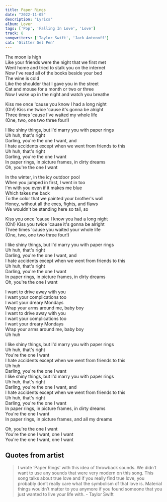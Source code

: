 ```yaml
---
title: Paper Rings
date: "2022-11-05"
description: "Lyrics"
album: Lover
tags: ['Pop', 'Falling In Love', 'Love']
track: 8
songwriters: ['Taylor Swift', 'Jack Antonoff']
cat: 'Glitter Gel Pen'
---
```

<p className="verse-one">
The moon is high <br />
Like your friends were the night that we first met <br />
Went home and tried to stalk you on the internet <br />
Now I've read all of the books beside your bed <br />
The wine is cold <br />
Like the shoulder that I gave you in the street <br />
Cat and mouse for a month or two or three <br />
Now I wake up in the night and watch you breathe <br />
</p>
<p className="pre-chorus">
Kiss me once 'cause you know I had a long night <br />
(Oh!) Kiss me twice 'cause it's gonna be alright <br />
Three times 'cause I've waited my whole life <br />
(One, two, one two three four!) <br />
</p>
<p className="chorus">
I like shiny things, but I'd marry you with paper rings <br />
Uh huh, that's right <br />
Darling, you're the one I want, and <br />
I hate accidents except when we went from friends to this <br />
Uh huh, that's right <br />
Darling, you're the one I want <br />
In paper rings, in picture frames, in dirty dreams <br />
Oh, you're the one I want <br />
</p>
<p className="verse-two">
In the winter, in the icy outdoor pool <br />
When you jumped in first, I went in too <br />
I'm with you even if it makes me blue <br />
Which takes me back <br />
To the color that we painted your brother's wall <br />
Honey, without all the exes, fights, and flaws <br />
We wouldn't be standing here so tall, so <br />
</p>
<p className="pre-chorus">
Kiss you once 'cause I know you had a long night <br />
(Oh!) Kiss you twice 'cause it's gonna be alright <br />
Three times 'cause you waited your whole life <br />
(One, two, one two three four!) <br />
</p>
<p className="chorus">
I like shiny things, but I'd marry you with paper rings <br />
Uh huh, that's right <br />
Darling, you're the one I want, and <br />
I hate accidents except when we went from friends to this <br />
Uh huh, that's right <br />
Darling, you're the one I want <br />
In paper rings, in picture frames, in dirty dreams <br />
Oh, you're the one I want <br />
</p>
<p className="bridge">
I want to drive away with you <br />
I want your complications too <br />
I want your dreary Mondays <br />
Wrap your arms around me, baby boy <br />
I want to drive away with you <br />
I want your complications too <br />
I want your dreary Mondays <br />
Wrap your arms around me, baby boy <br />
Uh huh <br />
</p>
<p className="chorus">
I like shiny things, but I'd marry you with paper rings <br />
Uh huh, that's right <br />
You're the one I want <br />
I hate accidents except when we went from friends to this <br />
Uh huh <br />
Darling, you're the one I want <br />
I like shiny things, but I'd marry you with paper rings <br />
Uh huh, that's right <br />
Darling, you're the one I want, and <br />
I hate accidents except when we went from friends to this <br />
Uh huh, that's right <br />
Darling, you're the one I want <br />
In paper rings, in picture frames, in dirty dreams <br />
You're the one I want <br />
In paper rings, in picture frames, and all my dreams <br />
</p>
<p className="outro">
Oh, you're the one I want <br />
You're the one I want, one I want <br />
You're the one I want, one I want <br />
</p>

## Quotes from artist

<blockquote>
I wrote ‘Paper Rings’ with this idea of throwback sounds. We didn’t want to use any sounds that were very modern on this song. This song talks about true love and if you really find true love, you probably don’t really care what the symbolism of that love is. Material things wouldn’t matter to you anymore if you found someone that you just wanted to live your life with. - Taylor Swift
</blockquote>
